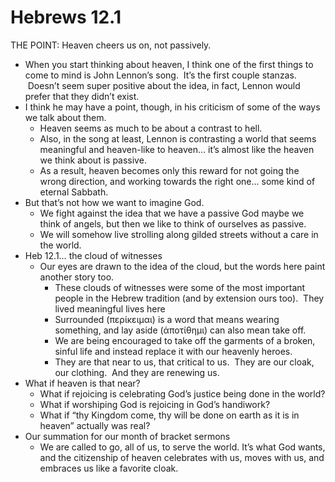 # Hebrews 12.1

THE POINT: Heaven cheers us on, not passively.

* When you start thinking about heaven, I think one of the first things to come to mind is John Lennon’s song.  It’s the first couple stanzas.  Doesn’t seem super positive about the idea, in fact, Lennon would prefer that they didn’t exist.
* I think he may have a point, though, in his criticism of some of the ways we talk about them.
	* Heaven seems as much to be about a contrast to hell.
	* Also, in the song at least, Lennon is contrasting a world that seems meaningful and heaven-like to heaven… it’s almost like the heaven we think about is passive.
	* As a result, heaven becomes only this reward for not going the wrong direction, and working towards the right one… some kind of eternal Sabbath.
* But that’s not how we want to imagine God.
	* We fight against the idea that we have a passive God maybe we think of angels, but then we like to think of ourselves as passive.
	* We will somehow live strolling along gilded streets without a care in the world.
* Heb 12.1… the cloud of witnesses
	* Our eyes are drawn to the idea of the cloud, but the words here paint another story too.
		* These clouds of witnesses were some of the most important people in the Hebrew tradition (and by extension ours too).  They lived meaningful lives here
		* Surrounded (περίκειμαι) is a word that means wearing something, and lay aside (ἀποτίθημι) can also mean take off.
		* We are being encouraged to take off the garments of a broken, sinful life and instead replace it with our heavenly heroes.
		* They are that near to us, that critical to us.  They are our cloak, our clothing.  And they are renewing us.
* What if heaven is that near?
	* What if rejoicing is celebrating God’s justice being done in the world?
	* What if worshiping God is rejoicing in God’s handiwork?
	* What if “thy Kingdom come, thy will be done on earth as it is in heaven” actually was real?
* Our summation for our month of bracket sermons
	* We are called to go, all of us, to serve the world. It’s what God wants, and the citizenship of heaven celebrates with us, moves with us, and embraces us like a favorite cloak.
